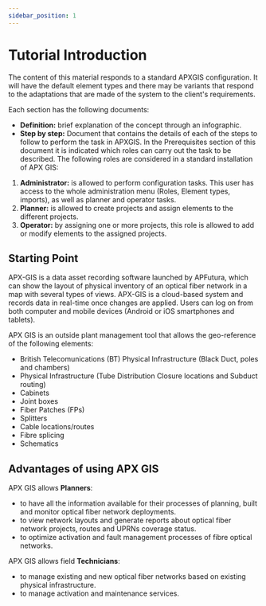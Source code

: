 ```yaml
---
sidebar_position: 1
---
```


# Tutorial Introduction

The content of this material responds to a standard APXGIS configuration. It will have the default element types and there may be variants that respond to the adaptations that are made of the system to the client's requirements.

Each section has the following documents:
- **Definition:** brief explanation of the concept through an infographic.
- **Step by step:** Document that contains the details of each of the steps to follow to perform the task in APXGIS.
In the Prerequisites section of this document it is indicated which roles can carry out the task to be described.
The following roles are considered in a standard installation of APX GIS:
1. **Administrator:** is allowed to perform configuration tasks. This user has access to the whole administration menu (Roles, Element types, imports), as well as planner and operator tasks.
2. **Planner:** is allowed to create projects and assign elements to the different projects.
3. **Operator:** by assigning one or more projects, this role is allowed to add or modify elements to the assigned projects.


## Starting Point
APX-GIS is a data asset recording software launched by APFutura, which can show the layout of physical inventory of an optical fiber network in a map with several types of views.
APX-GIS is a cloud-based system and records data in real-time once changes are applied. Users can log on from both computer and mobile devices (Android or iOS smartphones and tablets).

APX GIS is an outside plant management tool that allows the geo-reference of the following elements:

- British Telecomunications (BT) Physical Infrastructure (Black Duct, poles and chambers)
- Physical Infrastructure (Tube Distribution Closure locations and Subduct routing)
- Cabinets
- Joint boxes
- Fiber Patches (FPs)
- Splitters
- Cable locations/routes
- Fibre splicing
- Schematics
## Advantages of using APX GIS

APX GIS allows **Planners**:

- to have all the information available for their processes of planning, built and monitor optical fiber network deployments.
- to view network layouts and generate reports about optical fiber network projects, routes and UPRNs coverage status.
- to optimize activation and fault management processes of fibre optical networks.

APX GIS allows field **Technicians**:

- to manage existing and new optical fiber networks based on existing physical infrastructure.
- to manage activation and maintenance services.
